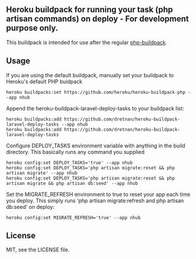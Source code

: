 ## Heroku buildpack for running your task (php artisan commands) on deploy - For development purpose only.

This buildpack is intended for use after the regular [php-buildpack].

## Usage

If you are using the default buildpack, manually set your buildpack to Heroku's default PHP buidpack

```
heroku buildpacks:set https://github.com/heroku/heroku-buildpack-php --app nhub
```

Append the heroku-buildpack-laravel-deploy-tasks to your buildpack list:

```
heroku buildpacks:add https://github.com/dretnan/heroku-buildpack-laravel-deploy-tasks --app nhub
heroku buildpacks:add https://github.com/dretnan/heroku-buildpack-laravel-deploy-tasks
```


Configure DEPLOY_TASKS environment variable with anything in the build directory. This basically runs any command you supplied

```
heroku config:set DEPLOY_TASKS='true' --app nhub
heroku config:set DEPLOY_TASKS='php artisan migrate:reset && php artisan migrate' --app nhub
heroku config:set DEPLOY_TASKS='php artisan migrate:reset && php artisan migrate && php artisan db:seed' --app nhub
```

Set the MIGRATE_REFRESH environment to true to reset your app each time you deploy. This simply runs 'php artisan migrate:refresh and php artisan db:seed' on deploy:

```
heroku config:set MIGRATE_REFRESH='true' --app nhub
```

## License

MIT, see the LICENSE file.

[php-buildpack]:https://github.com/heroku/heroku-buildpack-php
